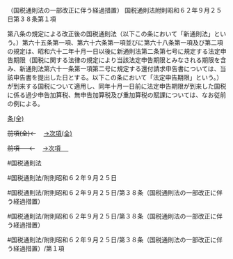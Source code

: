 （国税通則法の一部改正に伴う経過措置）
国税通則法附則昭和６２年９月２５日第３８条第１項

第八条の規定による改正後の国税通則法（以下この条において「新通則法」という。）第六十五条第一項、第六十六条第一項並びに第六十八条第一項及び第二項の規定は、昭和六十二年十月一日以後に新通則法第二条第七号に規定する法定申告期限（国税に関する法律の規定により当該法定申告期限とみなされる期限を含み、新通則法第六十一条第一項第二号に規定する還付請求申告書については、当該申告書を提出した日とする。以下この条において「法定申告期限」という。）が到来する国税について適用し、同年十月一日前に法定申告期限が到来した国税に係る過少申告加算税、無申告加算税及び重加算税の賦課については、なお従前の例による。

[条(全)](国税通則法＿＿＿＿附則昭和６２年９月２５日第３８条_.md)

~~前項(全)←~~　  [→次項(全)](国税通則法＿＿＿＿附則昭和６２年９月２５日第３８条第２項_.md)

~~前項 　 ←~~　  [→次項 　 ](国税通則法＿＿＿＿附則昭和６２年９月２５日第３８条第２項.md)



#国税通則法

#国税通則法/附則昭和６２年９月２５日

#国税通則法/附則昭和６２年９月２５日/第３８条（国税通則法の一部改正に伴う経過措置）

#国税通則法/附則昭和６２年９月２５日/第３８条（国税通則法の一部改正に伴う経過措置）

#国税通則法/附則昭和６２年９月２５日/第３８条（国税通則法の一部改正に伴う経過措置）/第１項

